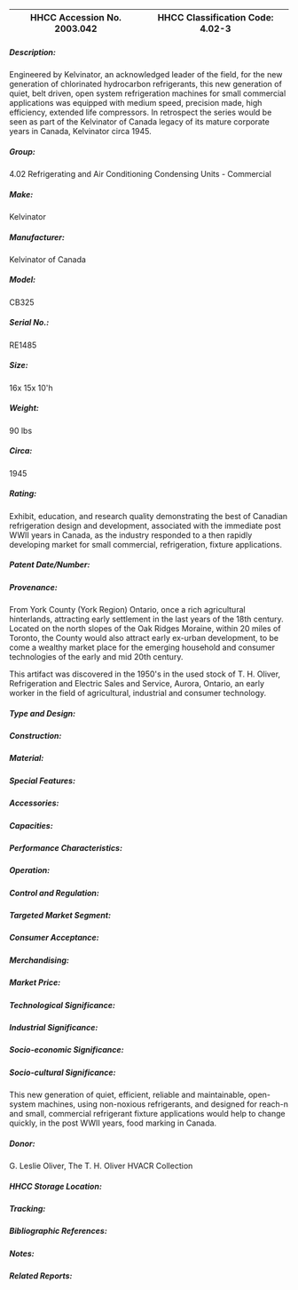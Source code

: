 | **HHCC Accession No. 2003.042** |**HHCC Classification Code:  4.02-3**|
| ----------- | ----------- |
##### Description:
Engineered by Kelvinator, an acknowledged leader of the field, for the new generation of chlorinated hydrocarbon refrigerants, this new generation of quiet, belt driven, open system refrigeration machines for small commercial applications was equipped with  medium speed, precision made, high efficiency, extended life compressors. In retrospect the series would be seen as part of the Kelvinator of Canada legacy of its mature corporate years in Canada, Kelvinator circa 1945.
##### Group:
4.02 Refrigerating and Air Conditioning Condensing Units - Commercial

##### Make:
Kelvinator

##### Manufacturer:
Kelvinator of Canada

##### Model:
CB325

##### Serial No.:
RE1485

##### Size:
16x 15x 10'h

##### Weight:
90 lbs

##### Circa:
1945

##### Rating:
Exhibit, education, and research quality demonstrating the best of Canadian refrigeration design and development, associated with the immediate post WWII years in Canada, as the industry responded to a then rapidly developing market for small commercial, refrigeration, fixture applications.

##### Patent Date/Number:


##### Provenance:
From York County (York Region) Ontario, once a rich agricultural hinterlands, attracting early settlement in the last years of the 18th century. Located on the north slopes of the Oak Ridges Moraine, within 20 miles of Toronto, the County would also attract early ex-urban development, to be come a wealthy market place for the emerging household and consumer technologies of the early and mid 20th century. 

This artifact was discovered in the 1950's in the used stock of T. H. Oliver, Refrigeration and Electric Sales and Service, Aurora, Ontario, an early worker in the field of agricultural, industrial and consumer technology.

##### Type and Design:


##### Construction:


##### Material:


##### Special Features:


##### Accessories:


##### Capacities:


##### Performance Characteristics:


##### Operation:


##### Control and Regulation:


##### Targeted Market Segment:


##### Consumer Acceptance:


##### Merchandising:


##### Market Price:


##### Technological Significance:


##### Industrial Significance:


##### Socio-economic Significance:


##### Socio-cultural Significance:
This new generation of quiet, efficient, reliable and maintainable, open-system machines, using non-noxious refrigerants, and designed for reach-n and small, commercial  refrigerant fixture applications would help to change quickly, in the post WWII years, food marking in Canada.

##### Donor:
G. Leslie Oliver, The T. H. Oliver HVACR Collection

##### HHCC Storage Location:


##### Tracking:


##### Bibliographic References:


##### Notes:


##### Related Reports:

